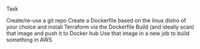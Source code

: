 Task

Create/re-use a git repo
Create a Dockerfile based on the linux distro of your choice and install Terraform via the Dockerfile
Build (and ideally scan) that image and push it to Docker hub
Use that image in a new job to build something in AWS